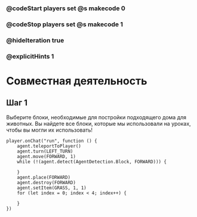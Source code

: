 ### @codeStart players set @s makecode 0
### @codeStop players set @s makecode 1

### @hideIteration true
### @explicitHints 1


# Совместная деятельность

## Шаг 1
Выберите блоки, необходимые для постройки подходящего дома для животных. Вы найдете все блоки, которые мы использовали на уроках, чтобы вы могли их использовать!


```ghost
player.onChat("run", function () {
    agent.teleportToPlayer()
    agent.turn(LEFT_TURN)
    agent.move(FORWARD, 1)
    while (!(agent.detect(AgentDetection.Block, FORWARD))) {
    	
    }
    agent.place(FORWARD)
    agent.destroy(FORWARD)
    agent.setItem(GRASS, 1, 1)
    for (let index = 0; index < 4; index++) {
    	
    }
})

```
